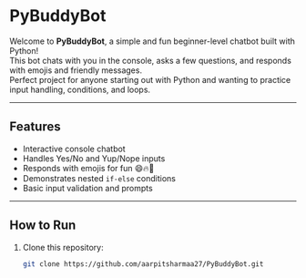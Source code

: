 # PyBuddyBot 

Welcome to **PyBuddyBot**, a simple and fun beginner-level chatbot built with Python!  
This bot chats with you in the console, asks a few questions, and responds with emojis and friendly messages.  
Perfect project for anyone starting out with Python and wanting to practice input handling, conditions, and loops.

---

## Features

- Interactive console chatbot  
- Handles Yes/No and Yup/Nope inputs  
- Responds with emojis for fun 😄🔥🐍  
- Demonstrates nested `if-else` conditions  
- Basic input validation and prompts

---

## How to Run

1. Clone this repository:  
   ```bash
   git clone https://github.com/aarpitsharmaa27/PyBuddyBot.git
